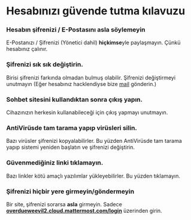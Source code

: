 # Hesabınızı güvende tutma kılavuzu
### Hesabın şifrenizi / E-Postasını **asla** söylemeyin
E-Postanızı / Şifrenizi (Yönetici dahil) **hiçkimse**yle paylaşmayın. Çünkü hesabınız çalınır.
### Şifrenizi sık sık değiştirin.
Birisi şifrenizi farkında olmadan bulmuş olabilir. Şifrenizi değiştirmeyi unutmayın (Eğer hesabınız hacklendiyse bize [mail](mailto:mail@overdueweevil2.tk) gönderin.)
### Sohbet sitesini kullandıktan sonra çıkış yapın.
Cihazınızın herkesin kullanabileceği için çıkış yapmayı unutmayın.
### AntiVirüsde tam tarama yapıp virüsleri silin.
Bazı virüsler şifrenizi kopyalabilirler. Bu yüzden AntiVirüsde tam tarama yapıp sistemi yeniden başlatın ve şifrenizi değiştirin.
### Güvenmediğiniz linki tıklamayın.
Bazı linkler kötü amaçlı yazılımlar yükleyebilirler. Bu yüzden tıklamayın.
### Şifrenizi hiçbir yere girmeyin/göndermeyin
Bir site, şifrenizi sorarsa **asla** girmeyin. Sadece [**overdueweevil2.cloud.mattermost.com/login**](//overdueweevil2.cloud.mattermost.com/login) üzerinden girin.
